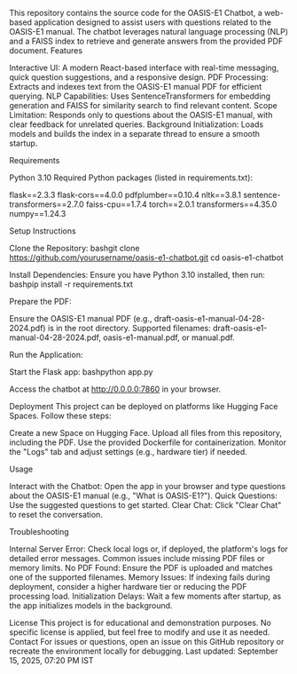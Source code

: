 This repository contains the source code for the OASIS-E1 Chatbot, a web-based application designed to assist users with questions related to the OASIS-E1 manual. The chatbot leverages natural language processing (NLP) and a FAISS index to retrieve and generate answers from the provided PDF document.
Features

Interactive UI: A modern React-based interface with real-time messaging, quick question suggestions, and a responsive design.
PDF Processing: Extracts and indexes text from the OASIS-E1 manual PDF for efficient querying.
NLP Capabilities: Uses SentenceTransformers for embedding generation and FAISS for similarity search to find relevant content.
Scope Limitation: Responds only to questions about the OASIS-E1 manual, with clear feedback for unrelated queries.
Background Initialization: Loads models and builds the index in a separate thread to ensure a smooth startup.

Requirements

Python 3.10
Required Python packages (listed in requirements.txt):

flask==2.3.3
flask-cors==4.0.0
pdfplumber==0.10.4
nltk==3.8.1
sentence-transformers==2.7.0
faiss-cpu==1.7.4
torch==2.0.1
transformers==4.35.0
numpy==1.24.3



Setup Instructions

Clone the Repository:
bashgit clone https://github.com/yourusername/oasis-e1-chatbot.git
cd oasis-e1-chatbot

Install Dependencies:
Ensure you have Python 3.10 installed, then run:
bashpip install -r requirements.txt

Prepare the PDF:

Ensure the OASIS-E1 manual PDF (e.g., draft-oasis-e1-manual-04-28-2024.pdf) is in the root directory.
Supported filenames: draft-oasis-e1-manual-04-28-2024.pdf, oasis-e1-manual.pdf, or manual.pdf.


Run the Application:

Start the Flask app:
bashpython app.py

Access the chatbot at http://0.0.0.0:7860 in your browser.



Deployment
This project can be deployed on platforms like Hugging Face Spaces. Follow these steps:

Create a new Space on Hugging Face.
Upload all files from this repository, including the PDF.
Use the provided Dockerfile for containerization.
Monitor the "Logs" tab and adjust settings (e.g., hardware tier) if needed.

Usage

Interact with the Chatbot: Open the app in your browser and type questions about the OASIS-E1 manual (e.g., "What is OASIS-E1?").
Quick Questions: Use the suggested questions to get started.
Clear Chat: Click "Clear Chat" to reset the conversation.

Troubleshooting

Internal Server Error: Check local logs or, if deployed, the platform's logs for detailed error messages. Common issues include missing PDF files or memory limits.
No PDF Found: Ensure the PDF is uploaded and matches one of the supported filenames.
Memory Issues: If indexing fails during deployment, consider a higher hardware tier or reducing the PDF processing load.
Initialization Delays: Wait a few moments after startup, as the app initializes models in the background.

License
This project is for educational and demonstration purposes. No specific license is applied, but feel free to modify and use it as needed.
Contact
For issues or questions, open an issue on this GitHub repository or recreate the environment locally for debugging.
Last updated: September 15, 2025, 07:20 PM IST
